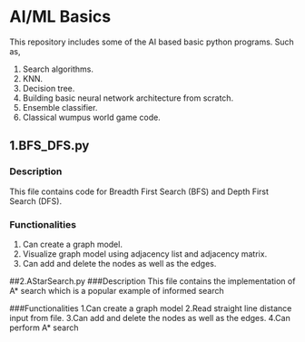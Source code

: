# AI/ML Basics

This repository includes some of the AI based basic python programs. Such as,
1. Search algorithms.
2. KNN. 
3. Decision tree.
4. Building basic neural network architecture from scratch. 
5. Ensemble classifier. 
6. Classical wumpus world game code.

## 1.BFS_DFS.py
### Description
This file contains code for Breadth First Search (BFS) and Depth First Search (DFS). 

### Functionalities
1. Can create a graph model.
2. Visualize graph model using adjacency list and adjacency matrix. 
3. Can add and delete the nodes as well as the edges.

##2.AStarSearch.py
###Description
This file contains the implementation of A* search which is a popular example of informed search

###Functionalities
1.Can create a graph model
2.Read straight line distance input from file.
3.Can add and delete the nodes as well as the edges.
4.Can perform A* search
